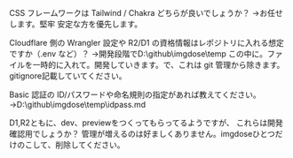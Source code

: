 CSS フレームワークは Tailwind / Chakra どちらが良いでしょうか？
→お任せします。堅牢 安定な方を優先します。

Cloudflare 側の Wrangler 設定や R2/D1 の資格情報はレポジトリに入れる想定ですか（.env など）？
→開発段階でD:\github\imgdose\temp
この中に。ファイルを一時的に入れて。開発していきます。で、これは git 管理から除きます。gitignore記載していてください。

Basic 認証の ID/パスワードや命名規則の指定があれば教えてください。
→D:\github\imgdose\temp\idpass.md

D1,R2ともに、dev、previewをつくってもらってるようですが、
これらは開発確認用でしょうか？
管理が増えるのは好ましくありません。imgdoseひとつだけのこして、削除してください。